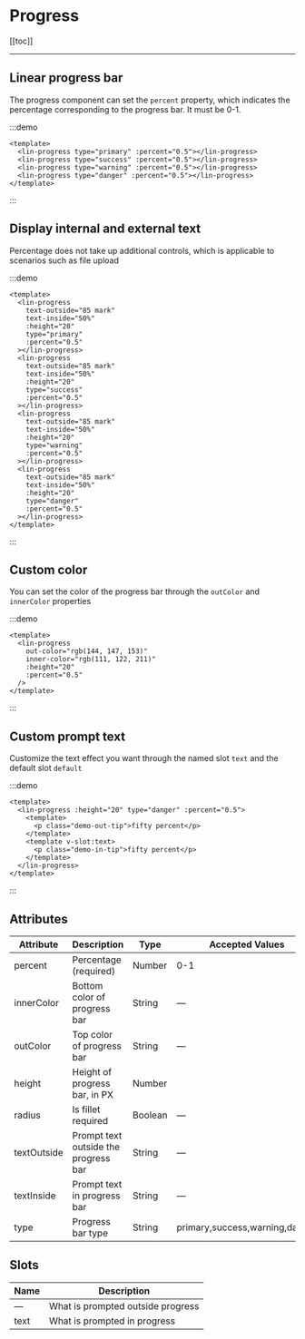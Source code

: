 # Progress

[[toc]]

---

## Linear progress bar

The progress component can set the `percent` property, which indicates the percentage corresponding to the progress bar. It must be 0-1.

:::demo

```vue
<template>
  <lin-progress type="primary" :percent="0.5"></lin-progress>
  <lin-progress type="success" :percent="0.5"></lin-progress>
  <lin-progress type="warning" :percent="0.5"></lin-progress>
  <lin-progress type="danger" :percent="0.5"></lin-progress>
</template>
```

:::

## Display internal and external text

Percentage does not take up additional controls, which is applicable to scenarios such as file upload

:::demo

```vue
<template>
  <lin-progress
    text-outside="85 mark"
    text-inside="50%"
    :height="20"
    type="primary"
    :percent="0.5"
  ></lin-progress>
  <lin-progress
    text-outside="85 mark"
    text-inside="50%"
    :height="20"
    type="success"
    :percent="0.5"
  ></lin-progress>
  <lin-progress
    text-outside="85 mark"
    text-inside="50%"
    :height="20"
    type="warning"
    :percent="0.5"
  ></lin-progress>
  <lin-progress
    text-outside="85 mark"
    text-inside="50%"
    :height="20"
    type="danger"
    :percent="0.5"
  ></lin-progress>
</template>
```

:::

## Custom color

You can set the color of the progress bar through the `outColor` and `innerColor` properties

:::demo

```vue
<template>
  <lin-progress
    out-color="rgb(144, 147, 153)"
    inner-color="rgb(111, 122, 211)"
    :height="20"
    :percent="0.5"
  />
</template>
```

:::

## Custom prompt text

Customize the text effect you want through the named slot `text` and the default slot `default`

:::demo

```vue
<template>
  <lin-progress :height="20" type="danger" :percent="0.5">
    <template>
      <p class="demo-out-tip">fifty percent</p>
    </template>
    <template v-slot:text>
      <p class="demo-in-tip">fifty percent</p>
    </template>
  </lin-progress>
</template>
```

:::

## Attributes

| Attribute   | Description                          | Type    | Accepted Values                | Default |
| ----------- | ------------------------------------ | ------- | ------------------------------ | ------- |
| percent     | Percentage (required)                | Number  | 0-1                            | 0       |
| innerColor  | Bottom color of progress bar         | String  | —                              | —       |
| outColor    | Top color of progress bar            | String  | —                              | —       |
| height      | Height of progress bar, in PX        | Number  |                                | 10      |
| radius      | Is fillet required                   | Boolean | —                              | true    |
| textOutside | Prompt text outside the progress bar | String  | —                              | —       |
| textInside  | Prompt text in progress bar          | String  | —                              | —       |
| type        | Progress bar type                    | String  | primary,success,warning,danger | primary |

## Slots

| Name | Description                       |
| ---- | --------------------------------- |
| —    | What is prompted outside progress |
| text | What is prompted in progress      |
